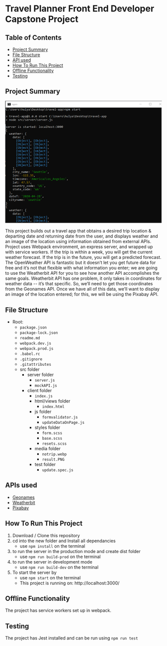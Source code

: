 # Travel Planner Front End Developer Capstone Project

## Table of Contents
* [Project Summary](#project-summary)
* [File Structure](#file_structure)
* [API used](#api-used)
* [How To Run This Project](#how-to-run-this-project)
* [Offline Functionality](#offline_functionality)
* [Testing](#testing)

## Project Summary

![result](result.PNG)

This project builds out a travel app that obtains a desired trip location & departing date and returning date from the user, and displays weather and an image of the location using information obtained from external APIs. Project uses Webpack environment, an express server, and wrapped up with service workers.  If the trip is within a week, you will get the current weather forecast. If the trip is in the future, you will get a predicted forecast. The OpenWeather API is fantastic but it doesn’t let you get future data for free and it’s not that flexible with what information you enter; we are going to use the Weatherbit API for you to see how another API accomplishes the same goals. Weatherbit API has one problem, it only takes in coordinates for weather data -- it’s that specific. So, we’ll need to get those coordinates from the Geonames API. Once we have all of this data, we’ll want to display an image of the location entered; for this, we will be using the Pixabay API.

## File Structure

- Root:
  - `package.json`
  - `package-lock.json`
  - `readme.md`
  - `webpack.dev.js`
  - `webpack.prod.js`
  - `.babel.rc`
  - `.gitignore`
  - `.gitattributes`
  - src folder
    - server folder
      - `server.js` 
      - `mockAPI.js`
    - client folder
      - `index.js`
      - html/views folder
        - `index.html`
      - js folder
        - `formvalidator.js`
        - `updateDataOnPage.js`
      - styles folder
        - `form.scss`
        - `base.scss`
        - `resets.scss`
      - media folder
        - `notrip.webp`
        - `result.PNG`
      - test folder
        - `update.spec.js`

## APIs used
 * [Geonames](http://www.geonames.org/export/web-services.html)
 * [Weatherbit](https://www.weatherbit.io/account/create)
 * [Pixabay](https://pixabay.com/api/docs/)

 ## How To Run This Project
1. Download / Clone this repository
2. cd into the new folder and Install all dependancies
    * use `npm install` on the terminal
3. to run the server in the production mode and create dist folder
    * use `npm run build-prod` on the terminal
4. to run the server in development mode 
    * use `npm run build-dev` on the terminal
4. To start the server by 
    * use `npm start` on the terminal
    * This project is running on: http://localhost:3000/


## Offline Functionality
The project has service workers set up in webpack.

## Testing
The project has Jest installed and can be run using `npm run test`